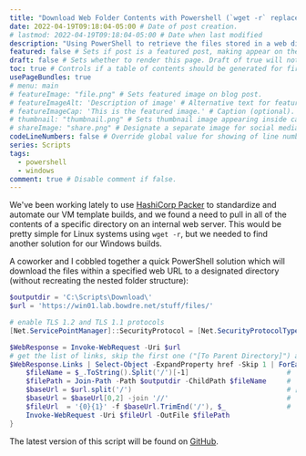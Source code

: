 ```yaml
---
title: "Download Web Folder Contents with Powershell (`wget -r` replacement)" # Title of the blog post.
date: 2022-04-19T09:18:04-05:00 # Date of post creation.
# lastmod: 2022-04-19T09:18:04-05:00 # Date when last modified
description: "Using PowerShell to retrieve the files stored in a web directory when `wget` isn't an option." # Description used for search engine.
featured: false # Sets if post is a featured post, making appear on the home page side bar.
draft: false # Sets whether to render this page. Draft of true will not be rendered.
toc: true # Controls if a table of contents should be generated for first-level links automatically.
usePageBundles: true
# menu: main
# featureImage: "file.png" # Sets featured image on blog post.
# featureImageAlt: 'Description of image' # Alternative text for featured image.
# featureImageCap: 'This is the featured image.' # Caption (optional).
# thumbnail: "thumbnail.png" # Sets thumbnail image appearing inside card on homepage.
# shareImage: "share.png" # Designate a separate image for social media sharing.
codeLineNumbers: false # Override global value for showing of line numbers within code block.
series: Scripts
tags:
  - powershell
  - windows
comment: true # Disable comment if false.
---
```

We've been working lately to use [HashiCorp Packer](https://www.packer.io/) to standardize and automate our VM template builds, and we found a need to pull in all of the contents of a specific directory on an internal web server. This would be pretty simple for Linux systems using `wget -r`, but we needed to find another solution for our Windows builds.

A coworker and I cobbled together a quick PowerShell solution which will download the files within a specified web URL to a designated directory (without recreating the nested folder structure):
```powershell
$outputdir = 'C:\Scripts\Download\'
$url = 'https://win01.lab.bowdre.net/stuff/files/'

# enable TLS 1.2 and TLS 1.1 protocols
[Net.ServicePointManager]::SecurityProtocol = [Net.SecurityProtocolType]::Tls12, [Net.SecurityProtocolType]::Tls11

$WebResponse = Invoke-WebRequest -Uri $url
# get the list of links, skip the first one ("[To Parent Directory]") and download the files
$WebResponse.Links | Select-Object -ExpandProperty href -Skip 1 | ForEach-Object {
    $fileName = $_.ToString().Split('/')[-1]                        # 'filename.ext'
    $filePath = Join-Path -Path $outputdir -ChildPath $fileName     # 'C:\Scripts\Download\filename.ext'
    $baseUrl = $url.split('/')                                      # ['https', '', 'win01.lab.bowdre.net', 'stuff', 'files']
    $baseUrl = $baseUrl[0,2] -join '//'                             # 'https://win01.lab.bowdre.net'
    $fileUrl  = '{0}{1}' -f $baseUrl.TrimEnd('/'), $_               # 'https://win01.lab.bowdre.net/stuff/files/filename.ext'
    Invoke-WebRequest -Uri $fileUrl -OutFile $filePath 
}
```

The latest version of this script will be found on [GitHub](https://github.com/jbowdre/misc-scripts/blob/main/PowerShell/Download-WebFolder.ps1).

